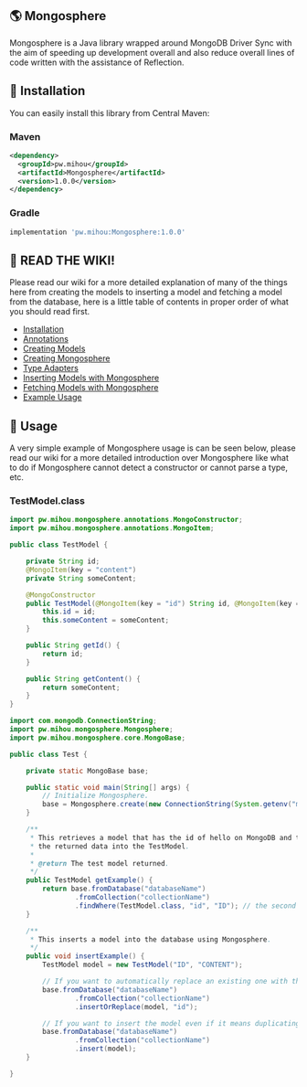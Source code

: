 ## 🌎 Mongosphere
Mongosphere is a Java library wrapped around MongoDB Driver Sync with the aim of speeding up development overall and also 
reduce overall lines of code written with the assistance of Reflection.

## 🎂 Installation
You can easily install this library from Central Maven:

### Maven
```xml
<dependency>
  <groupId>pw.mihou</groupId>
  <artifactId>Mongosphere</artifactId>
  <version>1.0.0</version>
</dependency>
```

### Gradle
```groovy
implementation 'pw.mihou:Mongosphere:1.0.0'
```

## 📖 READ THE WIKI!
Please read our wiki for a more detailed explanation of many of the things here from creating the models to inserting a model and fetching a model from the database, here is a little table of contents in proper order of what you should read first.
- [Installation](https://github.com/ShindouMihou/Mongosphere/wiki/Installation)
- [Annotations](https://github.com/ShindouMihou/Mongosphere/wiki/Annotations)
- [Creating Models](https://github.com/ShindouMihou/Mongosphere/wiki/Creating-Models)
- [Creating Mongosphere](https://github.com/ShindouMihou/Mongosphere/wiki/Creating-Mongosphere)
- [Type Adapters](https://github.com/ShindouMihou/Mongosphere/wiki/Type-Adapters)
- [Inserting Models with Mongosphere](https://github.com/ShindouMihou/Mongosphere/wiki/Inserting-and-Updating-Models-with-Mongosphere)
- [Fetching Models with Mongosphere](https://github.com/ShindouMihou/Mongosphere/wiki/Fetching-Models-with-Mongosphere)
- [Example Usage](https://github.com/ShindouMihou/Mongosphere/wiki/Example-Usage)


## 💬 Usage
A very simple example of Mongosphere usage is can be seen below, please read our wiki for a more detailed
introduction over Mongosphere like what to do if Mongosphere cannot detect a constructor or cannot parse a type, etc.

### TestModel.class

```java
import pw.mihou.mongosphere.annotations.MongoConstructor;
import pw.mihou.mongosphere.annotations.MongoItem;

public class TestModel {

    private String id;
    @MongoItem(key = "content")
    private String someContent;

    @MongoConstructor
    public TestModel(@MongoItem(key = "id") String id, @MongoItem(key = "content") String someContent) {
        this.id = id;
        this.someContent = someContent;
    }

    public String getId() {
        return id;
    }

    public String getContent() {
        return someContent;
    }
}
```

```java
import com.mongodb.ConnectionString;
import pw.mihou.mongosphere.Mongosphere;
import pw.mihou.mongosphere.core.MongoBase;

public class Test {

    private static MongoBase base;

    public static void main(String[] args) {
        // Initialize Mongosphere.
        base = Mongosphere.create(new ConnectionString(System.getenv("mongodb")));;
    }

    /**
     * This retrieves a model that has the id of hello on MongoDB and turn
     * the returned data into the TestModel.
     *
     * @return The test model returned.
     */
    public TestModel getExample() {
        return base.fromDatabase("databaseName")
                .fromCollection("collectionName")
                .findWhere(TestModel.class, "id", "ID"); // the second ID refers to the value below.
    }

    /**
     * This inserts a model into the database using Mongosphere.
     */
    public void insertExample() {
        TestModel model = new TestModel("ID", "CONTENT");

        // If you want to automatically replace an existing one with the newer model.
        base.fromDatabase("databaseName")
                .fromCollection("collectionName")
                .insertOrReplace(model, "id");

        // If you want to insert the model even if it means duplicating it.
        base.fromDatabase("databaseName")
                .fromCollection("collectionName")
                .insert(model);
    }

}
```
